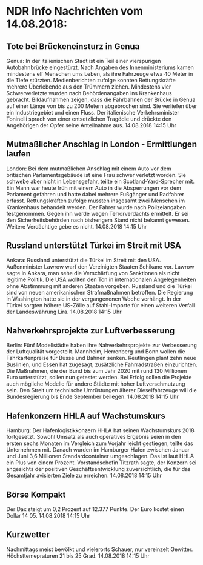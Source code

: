# NDR Info Nachrichten vom 14.08.2018:


## Tote bei Brückeneinsturz in Genua
Genua: In der italienischen Stadt ist ein Teil einer vierspurigen Autobahnbrücke eingestürzt. Nach Angaben des Innenministeriums kamen mindestens elf Menschen ums Leben, als ihre Fahrzeuge etwa 40 Meter in die Tiefe stürzten. Medienberichten zufolge konnten Rettungskräfte mehrere Überlebende aus den Trümmern ziehen. Mindestens vier Schwerverletzte wurden nach Behördenangaben ins Krankenhaus gebracht. Bildaufnahmen zeigen, dass die Fahrbahnen der Brücke in Genua auf einer Länge von bis zu 200 Metern abgebrochen sind. Sie verliefen über ein Industriegebiet und einen Fluss. Der italienische Verkehrsminister Toninelli sprach von einer entsetzlichen Tragödie und drückte den Angehörigen der Opfer seine Anteilnahme aus. 14.08.2018 14:15 Uhr 

## Mutmaßlicher Anschlag in London - Ermittlungen laufen
London: Bei dem mutmaßlichen Anschlag mit einem Auto vor dem britischen Parlamentsgebäude ist eine Frau schwer verletzt worden. Sie schwebe aber nicht in Lebensgefahr, teilte ein Scotland-Yard-Sprecher mit. Ein Mann war heute früh mit einem Auto in die Absperrungen vor dem Parlament gefahren und hatte dabei mehrere Fußgänger und Radfahrer erfasst. Rettungskräften zufolge mussten insgesamt zwei Menschen im Krankenhaus behandelt werden. Der Fahrer wurde nach Polizeiangaben festgenommen. Gegen ihn werde wegen Terrorverdachts ermittelt. Er sei den Sicherheitsbehörden nach bisherigem Stand nicht bekannt gewesen. Weitere Verdächtige gebe es nicht. 14.08.2018 14:15 Uhr 

## Russland unterstützt Türkei im Streit mit USA
Ankara: Russland unterstützt die Türkei im Streit mit den USA. Außenminister Lawrow warf den Vereinigten Staaten Schikane vor. Lawrow sagte in Ankara, man sehe die Verschärfung von Sanktionen als nicht legitime Politik. Die USA wollten den Ton in internationalen Angelegenheiten ohne Abstimmung mit anderen Staaten vorgeben. Russland und die Türkei sind von neuen amerikanischen Strafmaßnahmen betroffen. Die Regierung in Washington hatte sie in der vergangenenen Woche verhängt. In der Türkei sorgten höhere US-Zölle auf Stahl-Importe für einen weiteren Verfall der Landeswährung Lira. 14.08.2018 14:15 Uhr 

## Nahverkehrsprojekte zur Luftverbesserung
Berlin: Fünf Modellstädte haben ihre Nahverkehrsprojekte zur Verbesserung der Luftqualität vorgestellt. Mannheim, Herrenberg und Bonn wollen die Fahrkartenpreise für Busse und Bahnen senken. Reutlingen plant zehn neue Buslinien, und Essen hat zugesagt, zusätzliche Fahrradstraßen einzurichten. Die Maßnahmen, die der Bund bis zum Jahr 2020 mit rund 130 Millionen Euro unterstützt, sollen nun getestet werden. Bei Erfolg sollen die Projekte auch mögliche Modelle für andere Städte mit hoher Luftverschmutzung sein. Den Streit um technische Umrüstungen älterer Dieselfahrzeuge will die Bundesregierung bis Ende September beilegen. 14.08.2018 14:15 Uhr 

## Hafenkonzern HHLA auf Wachstumskurs
Hamburg: Der Hafenlogistikkonzern HHLA hat seinen Wachstumskurs 2018 fortgesetzt. Sowohl Umsatz als auch operatives Ergebnis seien in den ersten sechs Monaten im Vergleich zum Vorjahr leicht gestiegen, teilte das Unternehmen mit. Danach wurden im Hamburger Hafen zwischen Januar und Juni 3,6 Millionen Standardcontainer umgeschlagen. Das ist laut HHLA ein Plus von einem Prozent. Vorstandschefin Titzrath sagte, der Konzern sei angesichts der positiven Geschäftsentwicklung zuversichtlich, die für das Gesamtjahr avisierten Ziele zu erreichen. 14.08.2018 14:15 Uhr 

## Börse Kompakt
Der Dax steigt um 0,2 Prozent auf 12.377 Punkte. Der Euro kostet einen Dollar 14 05. 14.08.2018 14:15 Uhr 

## Kurzwetter
Nachmittags meist bewölkt und vielerorts Schauer, nur vereinzelt Gewitter. Höchsttemepraturen 21 bis 25 Grad. 14.08.2018 14:15 Uhr 
